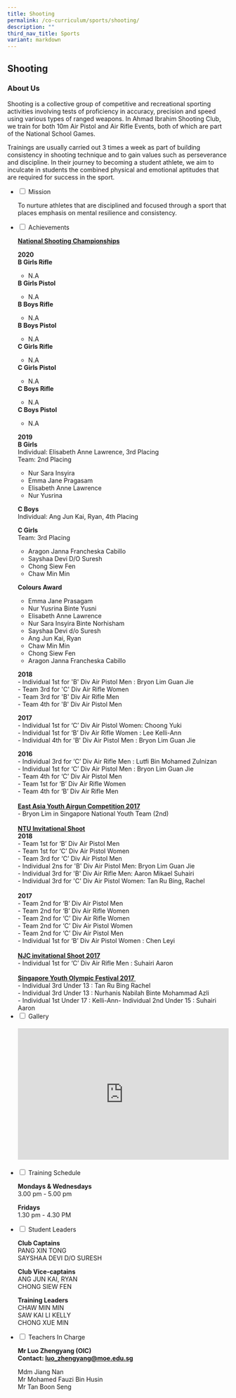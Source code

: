 ```yaml
---
title: Shooting
permalink: /co-curriculum/sports/shooting/
description: ""
third_nav_title: Sports
variant: markdown
---
```

## Shooting
### About Us
<p>Shooting is a collective group of competitive and recreational sporting activities involving tests of proficiency in accuracy, precision and speed using various types of ranged weapons. In Ahmad Ibrahim Shooting Club, we train for both 10m Air Pistol and Air Rifle Events, both of which are part of the National School Games.</p>
<p>Trainings are usually carried out 3 times a week as part of building consistency in shooting technique and to gain values such as perseverance and discipline. In their journey to becoming a student athlete, we aim to inculcate in students the combined physical and emotional aptitudes that are required for success in the sport.</p>
<ul class="jekyllcodex_accordion">
<li><input id="accordion1" type="checkbox"> <label for="accordion1">Mission</label>
<div>
<p>To nurture athletes that are disciplined and focused through a sport that places emphasis on mental resilience and consistency.</p>
</div>
</li>
<li><input id="accordion3" type="checkbox"> <label for="accordion3">Achievements</label>
<div>
<div>
<div>
<div>
<p><strong><u>National Shooting Championships</u></strong></p>
<p><strong>2020<br></strong>
<strong>B Girls Rifle<br></strong>
</p><ul>
<li>N.A</li>
</ul>
<strong>B Girls Pistol<br></strong>
<ul>
<li>N.A</li>
</ul>
<strong>B Boys Rifle<br></strong>
<ul>
<li>N.A</li>
</ul>
<strong>B Boys Pistol<br></strong>
<ul>
<li>N.A</li>
</ul>
<strong>C Girls Rifle<br></strong>
<ul>
<li>N.A</li>
</ul>
<strong>C Girls Pistol<br></strong>
<ul>
<li>N.A</li>
</ul>
<strong>C Boys Rifle<br></strong>
<ul>
<li>N.A</li>
</ul>
<strong>C Boys Pistol<br></strong>
<ul>
<li>N.A</li>
</ul>	

<p><strong>2019<br></strong><strong>B Girls<br></strong>Individual: Elisabeth Anne Lawrence, 3rd Placing<br>Team: 2nd Placing</p>
<ul>
<li>Nur Sara Insyira</li>
<li>Emma Jane Pragasam</li>
<li>Elisabeth Anne Lawrence</li>
<li>Nur Yusrina</li>
</ul>
<p><strong>C Boys<br></strong>Individual: Ang Jun Kai, Ryan, 4th Placing</p>
<p><strong>C Girls</strong><br>Team: 3rd Placing</p>
<ul>
<li>Aragon Janna Francheska Cabillo</li>
<li>Sayshaa Devi D/O Suresh</li>
<li>Chong Siew Fen</li>
<li>Chaw Min Min</li>
</ul>
<p><strong>Colours Award</strong></p>
<ul>
<li>Emma Jane Prasagam</li>
<li>Nur Yusrina Binte Yusni</li>
<li>Elisabeth Anne Lawrence</li>
<li>Nur Sara Insyira Binte Norhisham</li>
<li>Sayshaa Devi d/o Suresh</li>
<li>Ang Jun Kai, Ryan</li>
<li>Chaw Min Min</li>
<li>Chong Siew Fen</li>
<li>Aragon Janna Francheska Cabillo</li>
</ul>
<p><strong>2018<br></strong>- Individual 1st for 'B' Div Air Pistol Men :&nbsp;Bryon Lim Guan Jie<br>- Team 3rd for 'C' Div Air Rifle Women<br>- Team 3rd for 'B' Div Air Rifle Men<br>- Team 4th for 'B' Div Air Pistol Men</p>
<p><strong>2017<br></strong>- Individual 1st for ‘C’ Div Air Pistol Women: Choong Yuki <br>- Individual 1st for ‘B’ Div Air Rifle Women : Lee Kelli-Ann <br>- Individual 4th for 'B' Div Air Pistol Men : Bryon Lim Guan Jie</p>
</div>
<div>
<div><strong>2016</strong></div>
<div>- Individual 3rd for ‘C’ Div Air Rifle Men : Lutfi Bin Mohamed Zulnizan&nbsp;</div>
</div>
<div>- Individual 1st for ‘C’ Div Air Pistol Men : Bryon Lim Guan Jie&nbsp;</div>
<div>- Team 4th for ‘C’ Div Air Pistol Men</div>
<div>- Team 1st for ‘B’ Div Air Rifle Women&nbsp;</div>
<div>- Team 4th for ‘B’ Div Air Rifle Men</div>
<div>&nbsp;</div>
<div><strong><u>East Asia Youth Airgun Competition 2017</u></strong></div>
<div>- Bryon Lim in Singapore National Youth Team (2nd)</div>
<div>&nbsp;</div>
</div>
</div>
<div>
<div>
<div><strong><u>NTU Invitational Shoot</u><br></strong></div>
<div><strong>2018</strong></div>
<div>
<div>- Team 1st for ‘B’ Div Air Pistol Men&nbsp;</div>
<div>
<div>- Team 1st for ‘C’ Div Air Pistol Women</div>
<div>
<div>- Team 3rd for ‘C’ Div Air Pistol Men</div>
<div>- Individual 2ns for 'B' Div Air Pistol Men: Bryon Lim Guan Jie&nbsp;</div>
<div>- Individual 3rd for 'B' Div Air Rifle Men: Aaron Mikael Suhairi</div>
<div>- Individual 3rd for 'C' Div Air Pistol Women: Tan Ru Bing, Rachel</div>
<div>
<div>
<div>&nbsp;</div>
</div>
<div>
<div><strong>2017</strong></div>
</div>
</div>
</div>
</div>
</div>
<div>- Team 2nd for ‘B’ Div Air Pistol Men&nbsp;</div>
<div>- Team 2nd for ‘B’ Div Air Rifle Women&nbsp;</div>
<div>- Team 2nd for ‘C’ Div Air Rifle Women</div>
<div>- Team 2nd for ‘C’ Div Air Pistol Women</div>
<div>- Team 2nd for ‘C’ Div Air Pistol Men</div>
<div>- Individual 1st for ‘B’ Div Air Pistol Women : Chen Leyi</div>
<div>&nbsp;</div>
</div>
<div>
<div><strong><u>NJC invitational Shoot 2017<br></u></strong>- Individual 1st for ‘C’ Div Air Rifle Men : Suhairi Aaron</div>
<div>&nbsp;</div>
</div>
<div>
<div><strong><u>Singapore Youth Olympic Festival 2017&nbsp;<br></u></strong></div>
<div>- Individual 3rd Under 13 : Tan Ru Bing Rachel&nbsp;</div>
<div>- Individual 3rd Under 13 : Nurhanis Nabilah Binte Mohammad Azli</div>
<div>- Individual 1st Under 17 : Kelli-Ann- Individual 2nd Under 15 : Suhairi Aaron</div>
</div>
</div>
</div>
</li>
<li><input id="accordion5" type="checkbox"> <label for="accordion5">Gallery</label>
<div>
<h4><center><iframe src="https://docs.google.com/presentation/d/e/2PACX-1vT30XgBnl0InRzmaAyco140JD-vLly6OHpj7dgbrwkwgy4WYezSLUdKw9IGe0Mieca6HjJ4ATy1fqrp/embed?start=false&amp;loop=false&amp;delayms=5000" frameborder="0" width="480" height="299" allowfullscreen="true"></iframe></center></h4>
</div>
</li>
<li><input id="accordion6" type="checkbox"> <label for="accordion6">Training Schedule</label>
<div>
<p><strong>Mondays &amp; Wednesdays<br></strong>3.00 pm - 5.00 pm</p>
<p><strong>Fridays<br></strong>1.30 pm - 4.30 PM</p>
</div>
</li>
<li><input id="accordion7" type="checkbox"> <label for="accordion7">Student Leaders</label>
<div>
<p><strong>Club Captains<br></strong>PANG XIN TONG<br>SAYSHAA DEVI D/O SURESH</p>
<p><strong>Club Vice-captains<br></strong>ANG JUN KAI, RYAN<br>CHONG SIEW FEN</p>
<p><strong>Training Leaders<br></strong>CHAW MIN MIN<br>SAW KAI LI KELLY<br>CHONG XUE MIN</p>
</div>
</li>
<li><input id="accordion8" type="checkbox"> <label for="accordion8">Teachers In Charge</label>
<div>
<p><strong>Mr Luo Zhengyang (OIC)<br></strong><strong>Contact:&nbsp;</strong><strong><a href="mailto:luo_zhengyang@moe.edu.sg" target="">luo_zhengyang@moe.edu.sg</a></strong></p>
<p>Mdm Jiang Nan<br>Mr Mohamed Fauzi Bin Husin<br>Mr Tan Boon Seng</p>
</div>
</li>
</ul>